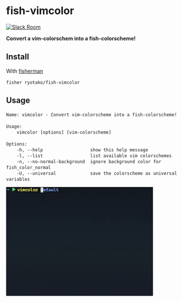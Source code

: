 # fish-vimcolor

[![Slack Room][slack-badge]][slack-link]

**Convert a vim-colorschem into a fish-colorscheme!**

## Install

With [fisherman]

```
fisher ryotako/fish-vimcolor
```

## Usage

```fish
Name: vimcolor - Convert vim-colorscheme into a fish-colorscheme!

Usage:
    vimcolor [options] [vim-colorscheme]

Options:
    -h, --help                  show this help message
    -l, --list                  list available vim colorschemes
    -n, --no-normal-background  ignore background color for fish_color_normal
    -U, --universal             save the colorscheme as universal variables
```

<img src=./demo.gif width=400px>

[slack-link]: https://fisherman-wharf.herokuapp.com
[slack-badge]: https://fisherman-wharf.herokuapp.com/badge.svg
[fisherman]: https://github.com/fisherman/fisherman
